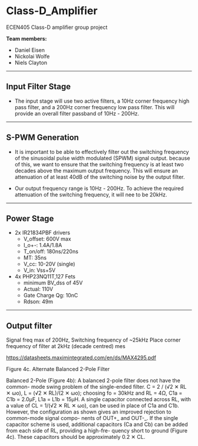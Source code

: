 # Class-D_Amplifier
ECEN405 Class-D amplifier group project

**Team members:**

- Daniel Eisen
- Nickolai Wolfe
- Niels Clayton

---
## Input Filter Stage

- The input stage will use two active filters, a 10Hz corner frequency high pass filter, and a 200Hz corner frequency low pass filter. This will provide an overall filter passband of 10Hz - 200Hz.

---
## S-PWM Generation

- It is important to be able to effectively filter out the switching frequency of the sinusoidal pulse width modulated (SPWM) signal output. because of this, we want to ensure that the switching frequency is at least two decades above the maximum output frequency. This will ensure an attenuation of at least 40dB of the switching noise by the output filter.

- Our output frequency range is 10Hz - 200Hz. To achieve the required attenuation of the switching frequency, it will nee to be 20kHz.


---
## Power Stage
- 2x IR21834PBF drivers
  - V_offset: 600V max
  - I_o+-: 1.4A/1.8A
  - T_on/off: 180ns/220ns
  - MT: 35ns
  - V_cc: 10-20V (single)
  - V_in: Vss+5V
- 4x PHP23NQ11T,127 Fets
  - minimum BV_dss of 45V
  - Actual: 110V
  - Gate Charge Qg: 10nC
  - Rdson: 49m

---
## Output filter
Signal freq max of 200Hz, Switching frequency of ~25kHz
Place corner frequency of filter at 2kHz (decade centred)
mes


https://datasheets.maximintegrated.com/en/ds/MAX4295.pdf

Figure 4c. Alternate Balanced 2-Pole Filter

Balanced 2-Pole (Figure 4b):
A  balanced  2-pole  filter  does  not  have  the  common-
mode swing problem of the single-ended filter.
C = 2 / (√2 ✕ RL ✕ ωo), L = (√2 ✕ RL)/(2 ✕ ωo); choosing
fo =  30kHz  and  RL =  4Ω,  C1a  =  C1b  =  2.0μF,  L1a  =
L1b = 15μH.
A single capacitor connected across RL, with a value of
CL = 1/(√2 ✕ RL ✕ ωo), can be used in place of C1a and
C1b.  However,  the  configuration  as  shown  gives  an
improved  rejection  to  common-mode  signal  compo-
nents  of  OUT+_  and  OUT-_.    If  the  single  capacitor
scheme is used, additional capacitors (Ca and Cb) can
be  added  from  each  side  of  RL,  providing  a  high-fre-
quency  short  to  ground  (Figure  4c).  These  capacitors
should be approximately 0.2 ✕ CL.